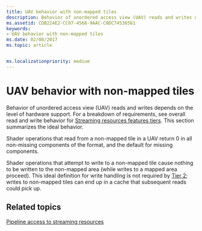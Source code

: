 ```yaml
---
title: UAV behavior with non-mapped tiles
description: Behavior of unordered access view (UAV) reads and writes depends on the level of hardware support.
ms.assetid: CDB224E2-CC07-4568-9AAC-C8DC74536561
keywords:
- UAV behavior with non-mapped tiles
ms.date: 02/08/2017
ms.topic: article


ms.localizationpriority: medium
---
```

# <span id="direct3dconcepts.uav_behavior_with_non-mapped_tiles"></span>UAV behavior with non-mapped tiles


Behavior of unordered access view (UAV) reads and writes depends on the level of hardware support. For a breakdown of requirements, see overall read and write behavior for [Streaming resources features tiers](streaming-resources-features-tiers.md). This section summarizes the ideal behavior.

Shader operations that read from a non-mapped tile in a UAV return 0 in all non-missing components of the format, and the default for missing components.

Shader operations that attempt to write to a non-mapped tile cause nothing to be written to the non-mapped area (while writes to a mapped area proceed). This ideal definition for write handling is not required by [Tier 2](tier-2.md); writes to non-mapped tiles can end up in a cache that subsequent reads could pick up.

## <span id="related-topics"></span>Related topics


[Pipeline access to streaming resources](pipeline-access-to-streaming-resources.md)

 

 




